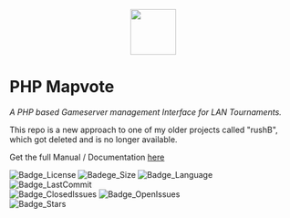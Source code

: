 <p align="center">
<img src="https://development.lintra.nighttimedev.com/assets/media/img/ntd_black.svg" data-canonical-src="https://development.lintra.nighttimedev.com/assets/media/img/ntd_black.svg" height="80" />  
</p>

# PHP Mapvote

*A PHP based Gameserver management Interface for LAN Tournaments.*  

This repo is a new approach to one of my older projects called "rushB", which got deleted and is no longer available.    

Get the full Manual / Documentation [here](https://github.com/nighttimedev/manual-lama)  

![Badge_License](https://img.shields.io/github/license/nighttimedev/php-mapvote.svg)
![Badege_Size](https://img.shields.io/github/repo-size/nighttimedev/php-mapvote.svg)
![Badge_Language](https://img.shields.io/github/languages/top/nighttimedev/php-mapvote.svg)
![Badge_LastCommit](https://img.shields.io/github/last-commit/nighttimedev/php-mapvote.svg)  
![Badge_ClosedIssues](https://img.shields.io/github/issues-closed/nighttimedev/php-mapvote.svg)
![Badge_OpenIssues](https://img.shields.io/github/issues/nighttimedev/php-mapvote.svg)  
![Badge_Stars](https://img.shields.io/github/stars/nighttimedev/php-mapvote.svg?style=social)
